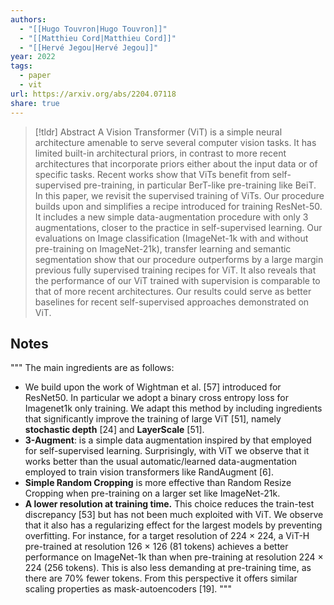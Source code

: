 ```yaml
---
authors:
  - "[[Hugo Touvron|Hugo Touvron]]"
  - "[[Matthieu Cord|Matthieu Cord]]"
  - "[[Hervé Jegou|Hervé Jegou]]"
year: 2022
tags:
  - paper
  - vit
url: https://arxiv.org/abs/2204.07118
share: true
---
```

> [!tldr] Abstract
> A Vision Transformer (ViT) is a simple neural architecture amenable to serve several computer vision tasks. It has limited built-in architectural priors, in contrast to more recent architectures that incorporate priors either about the input data or of specific tasks. Recent works show that ViTs benefit from self-supervised pre-training, in particular BerT-like pre-training like BeiT. In this paper, we revisit the supervised training of ViTs. Our procedure builds upon and simplifies a recipe introduced for training ResNet-50. It includes a new simple data-augmentation procedure with only 3 augmentations, closer to the practice in self-supervised learning. Our evaluations on Image classification (ImageNet-1k with and without pre-training on ImageNet-21k), transfer learning and semantic segmentation show that our procedure outperforms by a large margin previous fully supervised training recipes for ViT. It also reveals that the performance of our ViT trained with supervision is comparable to that of more recent architectures. Our results could serve as better baselines for recent self-supervised approaches demonstrated on ViT.

## Notes

"""
The main ingredients are as follows: 
- We build upon the work of Wightman et al. [57] introduced for ResNet50. In particular we adopt a binary cross entropy loss for Imagenet1k only training. We adapt this method by including ingredients that significantly improve the training of large ViT [51], namely **stochastic depth** [24] and **LayerScale** [51]. 
- **3-Augment**: is a simple data augmentation inspired by that employed for self-supervised learning. Surprisingly, with ViT we observe that it works better than the usual automatic/learned data-augmentation employed to train vision transformers like RandAugment [6]. 
- **Simple Random Cropping** is more effective than Random Resize Cropping when pre-training on a larger set like ImageNet-21k. 
- **A lower resolution at training time.** This choice reduces the train-test discrepancy [53] but has not been much exploited with ViT. We observe that it also has a regularizing effect for the largest models by preventing overfitting. For instance, for a target resolution of 224 × 224, a ViT-H pre-trained at resolution 126 × 126 (81 tokens) achieves a better performance on ImageNet-1k than when pre-training at resolution 224 × 224 (256 tokens). This is also less demanding at pre-training time, as there are 70% fewer tokens. From this perspective it offers similar scaling properties as mask-autoencoders [19].
"""



